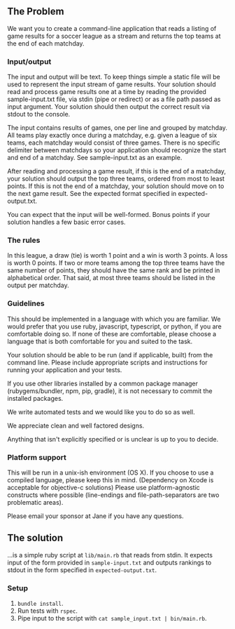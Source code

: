 ## The Problem

We want you to create a command-line application that reads a listing of game
results for a soccer league as a stream and returns the top teams at
the end of each matchday.

### Input/output

The input and output will be text. To keep things simple a static file will be
used to represent the input stream of game results. Your solution should read
and process game results one at a time by reading the provided sample-input.txt
file, via stdin (pipe or redirect) or as a file path passed as input argument.
Your solution should then output the correct result via stdout to the console.

The input contains results of games, one per line and grouped by matchday. All
teams play exactly once during a matchday, e.g. given a league of six teams,
each matchday would consist of three games. There is no specific delimiter
between matchdays so your application should recognize the start and end of
a matchday. See sample-input.txt as an example.

After reading and processing a game result, if this is the end of a matchday,
your solution should output the top three teams, ordered from most to least
points. If this is not the end of a matchday, your solution should move on to
the next game result. See the expected format specified in expected-output.txt.

You can expect that the input will be well-formed. Bonus points if your
solution handles a few basic error cases.

### The rules

In this league, a draw (tie) is worth 1 point and a win is worth 3 points. A
loss is worth 0 points. If two or more teams among the top three teams have
the same number of points, they should have the same rank and be printed in
alphabetical order. That said, at most three teams should be listed in the
output per matchday.

### Guidelines

This should be implemented in a language with which you are familiar. We would
prefer that you use ruby, javascript, typescript, or python, if you are
comfortable doing so. If none of these are comfortable, please choose a
language that is both comfortable for you and suited to the task.

Your solution should be able to be run (and if applicable, built) from the
command line. Please include appropriate scripts and instructions for
running your application and your tests.

If you use other libraries installed by a common package manager
(rubygems/bundler, npm, pip, gradle), it is not necessary to commit the
installed packages.

We write automated tests and we would like you to do so as well.

We appreciate clean and well factored designs.

Anything that isn't explicitly specified or is unclear is up to you to
decide.

### Platform support

This will be run in a unix-ish environment (OS X). If you choose to use a
compiled language, please keep this in mind. (Dependency on Xcode is acceptable
for objective-c solutions) Please use platform-agnostic constructs where
possible (line-endings and file-path-separators are two problematic areas).

Please email your sponsor at Jane if you have any questions.

## The solution

...is a simple ruby script at `lib/main.rb` that reads from stdin. It expects input of the form provided in `sample-input.txt` and outputs rankings to stdout in the form specified in `expected-output.txt`.

### Setup

1. `bundle install`.
2. Run tests with `rspec`.
3. Pipe input to the script with `cat sample_input.txt | bin/main.rb`.
